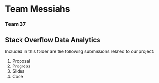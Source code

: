 # Team Messiahs
### Team 37

## Stack Overflow Data Analytics

Included in this folder are the following submissions related to our project:
1) Proposal
2) Progress
3) Slides
4) Code

